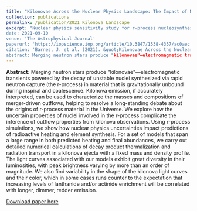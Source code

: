 ```yaml
---
title: "Kilonovae Across the Nuclear Physics Landscape: The Impact of Nuclear Physics Uncertainties on r-process-powered Emission"
collection: publications
permalink: /publication/2021_Kilonova_Landscape
excerpt: "Nuclear physics sensitivity study for r-process nucleosynthesis.'
date: 2021-09-10
venue: 'The Astrophysical Journal'
paperurl: 'https://iopscience.iop.org/article/10.3847/1538-4357/ac0aec'
citation: 'Barnes, J. et al. (2021). &quot;Kilonovae Across the Nuclear Physics Landscape: The Impact of Nuclear Physics Uncertainties on r-process-powered Emission&quot; <i>The Astrophysical Journal</i>. 918(44).'
abstract: Merging neutron stars produce "kilonovae"—electromagnetic transients powered by the decay of unstable nuclei synthesized via rapid neutron capture (the r-process) in material that is gravitationally unbound during inspiral and coalescence. Kilonova emission, if accurately interpreted, can be used to characterize the masses and compositions of merger-driven outflows, helping to resolve a long-standing debate about the origins of r-process material in the Universe. We explore how the uncertain properties of nuclei involved in the r-process complicate the inference of outflow properties from kilonova observations. Using r-process simulations, we show how nuclear physics uncertainties impact predictions of radioactive heating and element synthesis. For a set of models that span a large range in both predicted heating and final abundances, we carry out detailed numerical calculations of decay product thermalization and radiation transport in a kilonova ejecta with a fixed mass and density profile. The light curves associated with our models exhibit great diversity in their luminosities, with peak brightness varying by more than an order of magnitude. We also find variability in the shape of the kilonova light curves and their color, which in some cases runs counter to the expectation that increasing levels of lanthanide and/or actinide enrichment will be correlated with longer, dimmer, redder emission.
---
```

<b>Abstract:</b> Merging neutron stars produce "kilonovae"—electromagnetic transients powered by the decay of unstable nuclei synthesized via rapid neutron capture (the r-process) in material that is gravitationally unbound during inspiral and coalescence. Kilonova emission, if accurately interpreted, can be used to characterize the masses and compositions of merger-driven outflows, helping to resolve a long-standing debate about the origins of r-process material in the Universe. We explore how the uncertain properties of nuclei involved in the r-process complicate the inference of outflow properties from kilonova observations. Using r-process simulations, we show how nuclear physics uncertainties impact predictions of radioactive heating and element synthesis. For a set of models that span a large range in both predicted heating and final abundances, we carry out detailed numerical calculations of decay product thermalization and radiation transport in a kilonova ejecta with a fixed mass and density profile. The light curves associated with our models exhibit great diversity in their luminosities, with peak brightness varying by more than an order of magnitude. We also find variability in the shape of the kilonova light curves and their color, which in some cases runs counter to the expectation that increasing levels of lanthanide and/or actinide enrichment will be correlated with longer, dimmer, redder emission.

[Download paper here](http://kelslund.github.io/files/papers/2021_Barnes_KN_landscape.pdf)